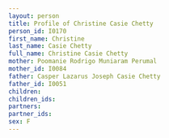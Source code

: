 ```yaml
---
layout: person
title: Profile of Christine Casie Chetty
person_id: I0170
first_name: Christine
last_name: Casie Chetty
full_name: Christine Casie Chetty
mother: Poomanie Rodrigo Muniaram Perumal
mother_id: I0084
father: Casper Lazarus Joseph Casie Chetty
father_id: I0051
children:
children_ids:
partners:
partner_ids:
sex: F
---
```


